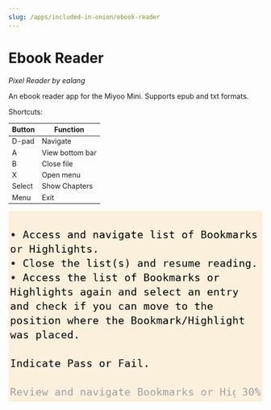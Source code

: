 ```yaml
---
slug: /apps/included-in-onion/ebook-reader
---
```


# Ebook Reader

*Pixel Reader by ealang*

An ebook reader app for the Miyoo Mini. Supports epub and txt formats.


Shortcuts:

| Button | Function |
|---|---|
|D-pad|Navigate|
|A|View bottom bar|
|B|Close file|
|X|Open menu|
|Select|Show Chapters|
|Menu|Exit|

![](./res/ebook-reader.png)
